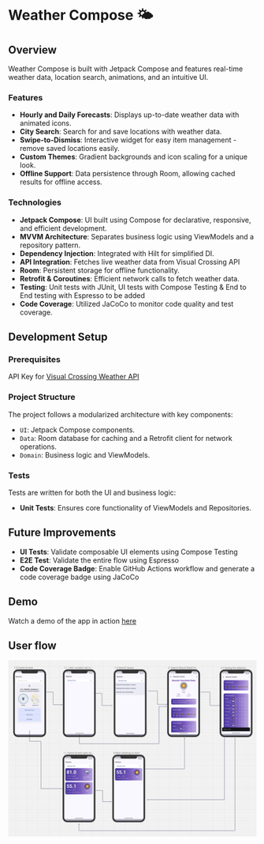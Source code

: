 
# Weather Compose 🌤️

## Overview
Weather Compose is built with Jetpack Compose and features real-time weather data, location search, animations, and an intuitive UI.

### Features
- **Hourly and Daily Forecasts**: Displays up-to-date weather data with animated icons.
- **City Search**: Search for and save locations with weather data.
- **Swipe-to-Dismiss**: Interactive widget for easy item management - remove saved locations easily.
- **Custom Themes**: Gradient backgrounds and icon scaling for a unique look.
- **Offline Support**: Data persistence through Room, allowing cached results for offline access.



### Technologies 
- **Jetpack Compose**: UI built using Compose for declarative, responsive, and efficient development.
- **MVVM Architecture**: Separates business logic using ViewModels and a repository pattern.
- **Dependency Injection**: Integrated with Hilt for simplified DI.
- **API Integration**: Fetches live weather data from Visual Crossing API
- **Room**: Persistent storage for offline functionality.
- **Retrofit & Coroutines**: Efficient network calls to fetch weather data.
- **Testing**: Unit tests with JUnit, UI tests with Compose Testing  &  End to End testing with Espresso to be added
- **Code Coverage**: Utilized JaCoCo to monitor code quality and test coverage.

## Development Setup

### Prerequisites
API Key for [Visual Crossing Weather API](https://www.visualcrossing.com)

### Project Structure
The project follows a modularized architecture with key components:

- `UI`: Jetpack Compose components.
- `Data`: Room database for caching and a Retrofit client for network operations.
- `Domain`: Business logic and ViewModels.

### Tests
Tests are written for both the UI and business logic:
- **Unit Tests**: Ensures core functionality of ViewModels and Repositories.
  

## Future Improvements
- **UI Tests**: Validate composable UI elements using Compose Testing
- **E2E Test**: Validate the entire flow using Espresso
- **Code Coverage Badge**: Enable GitHub Actions workflow and generate a code coverage badge using JaCoCo

## Demo
Watch a demo of the app in action [here](https://drive.google.com/file/d/1UmkVOtgMlJmjPS0wcieiDjwIWhL5G4C9/view?usp=sharing)

## User flow
![High Level User Flow](assets/Screen%20Flow.png)



